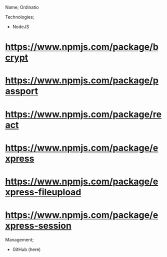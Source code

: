 Name; Ordinatio

Technologies;
- NodeJS
# https://www.npmjs.com/package/bcrypt
# https://www.npmjs.com/package/passport
# https://www.npmjs.com/package/react
# https://www.npmjs.com/package/express
# https://www.npmjs.com/package/express-fileupload
# https://www.npmjs.com/package/express-session

Management;
- GitHub (here)

